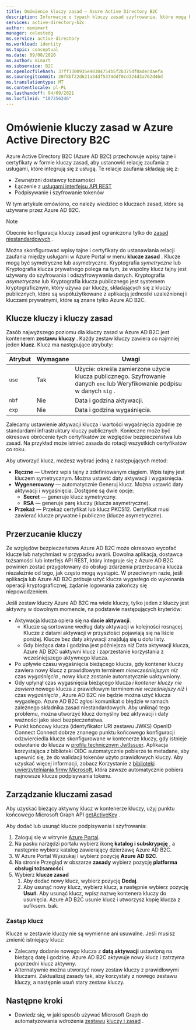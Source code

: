 ```yaml
---
title: Omówienie kluczy zasad — Azure Active Directory B2C
description: Informacje o typach kluczy zasad szyfrowania, które mogą być używane w Azure Active Directory B2C do podpisywania i weryfikowania tokenów, kluczy tajnych klienta, certyfikatów i haseł.
services: active-directory-b2c
author: msmimart
manager: celestedg
ms.service: active-directory
ms.workload: identity
ms.topic: conceptual
ms.date: 09/08/2020
ms.author: mimart
ms.subservice: B2C
ms.openlocfilehash: 37ff3300935e90304754b5f2b375df0adecdaefa
ms.sourcegitcommit: 20f8bf22d621a34df5374ddf0cd324d3a762d46d
ms.translationtype: MT
ms.contentlocale: pl-PL
ms.lasthandoff: 04/09/2021
ms.locfileid: "107256246"
---
```

# <a name="overview-of-policy-keys-in-azure-active-directory-b2c"></a>Omówienie kluczy zasad w Azure Active Directory B2C

Azure Active Directory B2C (Azure AD B2C) przechowuje wpisy tajne i certyfikaty w formie kluczy zasad, aby ustanowić relację zaufania z usługami, które integrują się z usługą. Te relacje zaufania składają się z:

- Zewnętrzni dostawcy tożsamości
- Łączenie z [usługami interfejsu API REST](restful-technical-profile.md)
- Podpisywanie i szyfrowanie tokenów

 W tym artykule omówiono, co należy wiedzieć o kluczach zasad, które są używane przez Azure AD B2C.

> [!NOTE]
> Obecnie konfiguracja kluczy zasad jest ograniczona tylko do [zasad niestandardowych](./user-flow-overview.md) .

Można skonfigurować wpisy tajne i certyfikaty do ustanawiania relacji zaufania między usługami w Azure Portal w menu **klucze zasad** . Klucze mogą być symetryczne lub asymetryczne. Kryptografia *symetryczne* lub Kryptografia klucza prywatnego polega na tym, że wspólny klucz tajny jest używany do szyfrowania i odszyfrowywania danych. Kryptografia *asymetryczne* lub Kryptografia klucza publicznego jest systemem kryptograficznym, który używa par kluczy, składających się z kluczy publicznych, które są współużytkowane z aplikacją jednostki uzależnionej i kluczami prywatnymi, które są znane tylko Azure AD B2C.

## <a name="policy-keyset-and-keys"></a>Klucze kluczy i kluczy zasad

Zasób najwyższego poziomu dla kluczy zasad w Azure AD B2C jest kontenerem **zestawu kluczy** . Każdy zestaw kluczy zawiera co najmniej jeden **klucz**. Klucz ma następujące atrybuty:

| Atrybut |  Wymagane | Uwagi |
| --- | --- |--- |
| `use` | Tak | Użycie: określa zamierzone użycie klucza publicznego. Szyfrowanie danych `enc` lub Weryfikowanie podpisu w danych `sig` .|
| `nbf`| Nie | Data i godzina aktywacji. |
| `exp`| Nie | Data i godzina wygaśnięcia. |

Zalecamy ustawienie aktywacji klucza i wartości wygaśnięcia zgodnie ze standardami infrastruktury kluczy publicznych. Konieczne może być okresowe obrócenie tych certyfikatów ze względów bezpieczeństwa lub zasad. Na przykład może istnieć zasada do rotacji wszystkich certyfikatów co roku.

Aby utworzyć klucz, możesz wybrać jedną z następujących metod:

- **Ręczne** — Utwórz wpis tajny z zdefiniowanym ciągiem. Wpis tajny jest kluczem symetrycznym. Można ustawić daty aktywacji i wygaśnięcia.
- **Wygenerowany** — automatycznie Generuj klucz. Można ustawić daty aktywacji i wygaśnięcia. Dostępne są dwie opcje:
  - **Secret** — generuje klucz symetryczny.
  - **RSA** — generuje parę kluczy (klucze asymetryczne).
- **Przekaż** — Przekaż certyfikat lub klucz PKCS12. Certyfikat musi zawierać klucze prywatne i publiczne (klucze asymetryczne).

## <a name="key-rollover"></a>Przerzucanie kluczy

Ze względów bezpieczeństwa Azure AD B2C może okresowo wycofać klucze lub natychmiast w przypadku awarii. Dowolna aplikacja, dostawca tożsamości lub interfejs API REST, który integruje się z Azure AD B2C powinien zostać przygotowany do obsługi zdarzenia przerzucania klucza niezależnie od tego, jak często mogą wystąpić. W przeciwnym razie, jeśli aplikacja lub Azure AD B2C próbuje użyć klucza wygasłego do wykonania operacji kryptograficznej, żądanie logowania zakończy się niepowodzeniem.

Jeśli zestaw kluczy Azure AD B2C ma wiele kluczy, tylko jeden z kluczy jest aktywny w dowolnym momencie, na podstawie następujących kryteriów:

- Aktywacja klucza opiera się na **dacie aktywacji**.
  - Klucze są sortowane według daty aktywacji w kolejności rosnącej. Klucze z datami aktywacji w przyszłości pojawiają się na liście poniżej. Klucze bez daty aktywacji znajdują się u dołu listy.
  - Gdy bieżąca data i godzina jest późniejsza niż Data aktywacji klucza, Azure AD B2C uaktywni klucz i zaprzestanie korzystania z wcześniejszego aktywnego klucza.
- Po upływie czasu wygaśnięcia bieżącego klucza, gdy kontener kluczy zawiera nowy klucz z prawidłowym terminem *niewcześniejszym niż* czas *wygaśnięcia* , nowy klucz zostanie automatycznie uaktywniony.
- Gdy upłynął czas wygaśnięcia bieżącego klucza *i kontener kluczy nie zawiera* nowego klucza z prawidłowym terminem *nie wcześniejszy niż* i czas *wygaśnięcia* , Azure AD B2C nie będzie można użyć klucza wygasłego. Azure AD B2C zgłosi komunikat o błędzie w ramach zależnego składnika zasad niestandardowych. Aby uniknąć tego problemu, można utworzyć klucz domyślny bez aktywacji i daty ważności jako sieci bezpieczeństwa.
- Punkt końcowy klucza (identyfikator URI zestawu JWKS) OpenID Connect Connect dobrze znanego punktu końcowego konfiguracji odzwierciedla klucze skonfigurowane w kontenerze kluczy, gdy istnieje odwołanie do klucza w [profilu technicznym JwtIssuer](./jwt-issuer-technical-profile.md). Aplikacja korzystająca z biblioteki OIDC automatycznie pobierze te metadane, aby upewnić się, że do walidacji tokenów użyto prawidłowych kluczy. Aby uzyskać więcej informacji, zobacz Korzystanie z [biblioteki uwierzytelniania firmy Microsoft](../active-directory/develop/msal-b2c-overview.md), która zawsze automatycznie pobiera najnowsze klucze podpisywania tokenu.

## <a name="policy-key-management"></a>Zarządzanie kluczami zasad

Aby uzyskać bieżący aktywny klucz w kontenerze kluczy, użyj punktu końcowego Microsoft Graph API [getActiveKey](/graph/api/trustframeworkkeyset-getactivekey) .

Aby dodać lub usunąć klucze podpisywania i szyfrowania:

1. Zaloguj się w witrynie [Azure Portal](https://portal.azure.com).
1. Na pasku narzędzi portalu wybierz ikonę **katalog i subskrypcję** , a następnie wybierz katalog zawierający dzierżawę Azure AD B2C.
1. W Azure Portal Wyszukaj i wybierz pozycję **Azure AD B2C**.
1. Na stronie Przegląd w obszarze **zasady** wybierz pozycję **platforma obsługi tożsamości**.
1. Wybierz **klucze zasad** 
    1. Aby dodać nowy klucz, wybierz pozycję **Dodaj**.
    1. Aby usunąć nowy klucz, wybierz klucz, a następnie wybierz pozycję **Usuń**. Aby usunąć klucz, wpisz nazwę kontenera kluczy do usunięcia. Azure AD B2C usunie klucz i utworzysz kopię klucza z sufiksem. bak.

### <a name="replace-a-key"></a>Zastąp klucz

Klucze w zestawie kluczy nie są wymienne ani usuwalne. Jeśli musisz zmienić istniejący klucz:

- Zalecamy dodanie nowego klucza z **datą aktywacji** ustawioną na bieżącą datę i godzinę. Azure AD B2C aktywuje nowy klucz i zatrzyma poprzedni klucz aktywny.
- Alternatywnie można utworzyć nowy zestaw kluczy z prawidłowymi kluczami. Zaktualizuj zasady tak, aby korzystały z nowego zestawu kluczy, a następnie usuń stary zestaw kluczy. 

## <a name="next-steps"></a>Następne kroki

- Dowiedz się, w jaki sposób używać Microsoft Graph do automatyzowania wdrożenia [zestawu](microsoft-graph-operations.md#trust-framework-policy-keyset) [kluczy i zasad](microsoft-graph-operations.md#trust-framework-policy-key) .